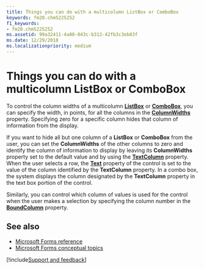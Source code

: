 ```yaml
---
title: Things you can do with a multicolumn ListBox or ComboBox
keywords: fm20.chm5225252
f1_keywords:
- fm20.chm5225252
ms.assetid: 99a32411-4a80-043c-b312-42fb3c3eb83f
ms.date: 12/29/2018
ms.localizationpriority: medium
---
```



# Things you can do with a multicolumn ListBox or ComboBox

To control the column widths of a multicolumn **[ListBox](../../reference/user-interface-help/listbox-control.md)** or **[ComboBox](../../reference/user-interface-help/combobox-control.md)**, you can specify the width, in points, for all the columns in the **[ColumnWidths](../../reference/user-interface-help/columnwidths-property.md)** property. Specifying zero for a specific column hides that column of information from the display.

If you want to hide all but one column of a **ListBox** or **ComboBox** from the user, you can set the **ColumnWidths** of the other columns to zero and identify the column of information to display by leaving its **ColumnWidths** property set to the default value and by using the **[TextColumn](../../reference/user-interface-help/textcolumn-property.md)** property. When the user selects a row, the **[Text](../../reference/user-interface-help/text-property-microsoft-forms.md)** property of the control is set to the value of the column identified by the **TextColumn** property. In a combo box, the system displays the column designated by the **TextColumn** property in the text box portion of the control.

Similarly, you can control which column of values is used for the control when the user makes a selection by specifying the column number in the **[BoundColumn](../../reference/user-interface-help/boundcolumn-property.md)** property.


## See also

- [Microsoft Forms reference](../../reference/user-interface-help/reference-microsoft-forms.md)
- [Microsoft Forms conceptual topics](../../reference/user-interface-help/concepts-microsoft-forms.md)

[!include[Support and feedback](~/includes/feedback-boilerplate.md)]